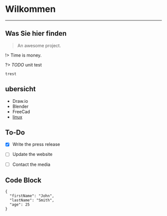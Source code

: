 # Wilkommen
--- 
## Was Sie hier finden


> An awesome project.

!> Time is money.

?> _TODO_ unit test



`trest`




## ubersicht

- Draw.io
- Blender
- FreeCad
- [linux](https://www.example.com)

## To-Do

- [x] Write the press release
- [ ] Update the website
- [ ] Contact the media 




## Code Block
```
{
  "firstName": "John",
  "lastName": "Smith",
  "age": 25
}
``` 
